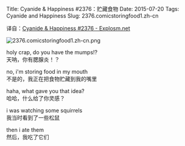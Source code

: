 Title: Cyanide & Happiness #2376：贮藏食物
Date: 2015-07-20
Tags: Cyanide and Happiness
Slug: 2376.comicstoringfood1.zh-cn

译自：[Cyanide & Happiness #2376 - Explosm.net](http://explosm.net/comics/2376/)


![2376.comicstoringfood1.zh-cn.png](/static/images/comics/2376.comicstoringfood1.zh-cn.png)


holy crap, do you
have the mumps!?            
天呐，你有腮腺炎！？


no, i'm storing food
in my mouth         
不是的，我正在把食物贮藏到我的嘴里

haha, what gave you that idea?      
哈哈，什么给了你灵感？


i was watching some squirrels       
我当时看到了一些松鼠


then i ate them         
然后，我吃了它们